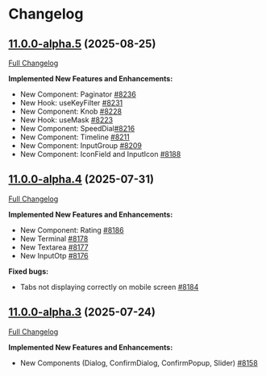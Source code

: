 # Changelog

## [11.0.0-alpha.5](https://github.com/primefaces/primevue/tree/11.0.0-alpha.5) (2025-08-25)

[Full Changelog](https://github.com/primefaces/primevue/compare/11.0.0-alpha.4...11.0.0-alpha.5)

**Implemented New Features and Enhancements:**

- New Component: Paginator [\#8236](https://github.com/primefaces/primevue/issues/8236)
- New Hook: useKeyFilter [\#8231](https://github.com/primefaces/primevue/issues/8231)
- New Component: Knob [\#8228](https://github.com/primefaces/primevue/issues/8228)
- New Hook: useMask [\#8223](https://github.com/primefaces/primevue/issues/8223)
- New Component: SpeedDial[\#8216](https://github.com/primefaces/primevue/issues/8216)
- New Component: Timeline [\#8211](https://github.com/primefaces/primevue/issues/8211)
- New Component: InputGroup [\#8209](https://github.com/primefaces/primevue/issues/8209)
- New Component: IconField and InputIcon [\#8188](https://github.com/primefaces/primevue/issues/8188)

## [11.0.0-alpha.4](https://github.com/primefaces/primevue/tree/11.0.0-alpha.4) (2025-07-31)

[Full Changelog](https://github.com/primefaces/primevue/compare/11.0.0-alpha.3...11.0.0-alpha.4)

**Implemented New Features and Enhancements:**

- New Component: Rating [\#8186](https://github.com/primefaces/primevue/issues/8186)
- New Terminal [\#8178](https://github.com/primefaces/primevue/issues/8178)
- New Textarea [\#8177](https://github.com/primefaces/primevue/issues/8177)
- New InputOtp [\#8176](https://github.com/primefaces/primevue/issues/8176)

**Fixed bugs:**

- Tabs not displaying correctly on mobile screen [\#8184](https://github.com/primefaces/primevue/issues/8184)

## [11.0.0-alpha.3](https://github.com/primefaces/primevue/tree/11.0.0-alpha.3) (2025-07-24)

[Full Changelog](https://github.com/primefaces/primevue/compare/11.0.0-alpha.2...11.0.0-alpha.3)

**Implemented New Features and Enhancements:**

- New Components (Dialog, ConfirmDialog, ConfirmPopup, Slider) [\#8158](https://github.com/primefaces/primevue/issues/8158)
